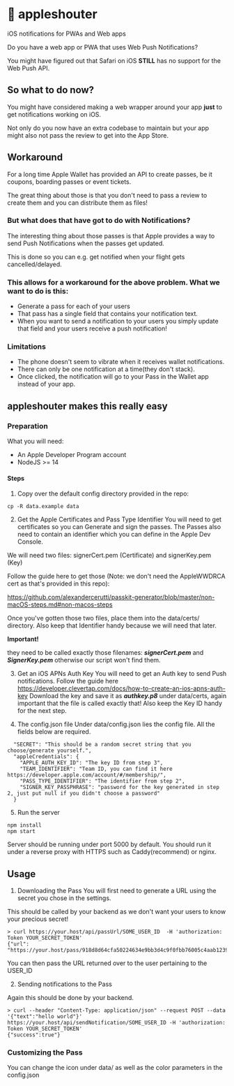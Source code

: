 # 📣 appleshouter
iOS notifications for PWAs and Web apps

Do you have a web app or PWA that uses Web Push Notifications?

You might have figured out that Safari on iOS **STILL** has no support for the Web Push API.

## So what to do now?
You might have considered making a web wrapper around your app **just** to get notifications working on iOS.

Not only do you now have an extra codebase to maintain but your app might also not pass the review to get into the App Store.

## Workaround
For a long time Apple Wallet has provided an API to create passes, be it coupons, boarding passes or event tickets.

The great thing about those is that you don't need to pass a review to create them and you can distribute them as files!

### But what does that have got to do with Notifications?
The interesting thing about those passes is that Apple provides a way to send Push Notifications when the passes get updated.

This is done so you can e.g. get notified when your flight gets cancelled/delayed.

### This allows for a workaround for the above problem. What we want to do is this:
- Generate a pass for each of your users
- That pass has a single field that contains your notification text.
- When you want to send a notification to your users you simply update that field and your users receive a push notification!

### Limitations
- The phone doesn't seem to vibrate when it receives wallet notifications.
- There can only be one notification at a time(they don't stack).
- Once clicked, the notification will go to your Pass in the Wallet app instead of your app.

## appleshouter makes this really easy

### Preparation
What you will need:
- An Apple Developer Program account
- NodeJS >= 14

#### Steps
1. Copy over the default config directory provided in the repo:
```
cp -R data.example data
```

2. Get the Apple Certificates and Pass Type Identifier
You will need to get certificates so you can Generate and sign the passes.
The Passes also need to contain an identifier which you can define in the Apple Dev Console.

We will need two files: signerCert.pem (Certificate) and signerKey.pem (Key)

Follow the guide here to get those (Note: we don't need the AppleWWDRCA cert as that's provided in this repo):

https://github.com/alexandercerutti/passkit-generator/blob/master/non-macOS-steps.md#non-macos-steps

Once you've gotten those two files, place them into the data/certs/ directory.
Also keep that Identifier handy because we will need that later.

**Important!**

they need to be called exactly those filenames: **_signerCert.pem_** and **_SignerKey.pem_** otherwise our script won't find them.

3. Get an iOS APNs Auth Key
You will need to get an Auth key to send Push notifications.
Follow the guide here https://developer.clevertap.com/docs/how-to-create-an-ios-apns-auth-key
Download the key and save it as **_authkey.p8_** under data/certs, again important that the file is called exactly that!
Also keep the Key ID handy for the next step.

4. The config.json file
Under data/config.json lies the config file. All the fields below are required.
```
  "SECRET": "This should be a random secret string that you choose/generate yourself.",
  "appleCredentials": {
    "APPLE_AUTH_KEY_ID": "The key ID from step 3",
    "TEAM_IDENTIFIER": "Team ID, you can find it here https://developer.apple.com/account/#/membership/",
    "PASS_TYPE_IDENTIFIER": "The identifier from step 2",
    "SIGNER_KEY_PASSPHRASE": "password for the key generated in step 2, just put null if you didn't choose a password"
  }
```
5. Run the server
```
npm install
npm start
```
Server should be running under port 5000 by default.
You should run it under a reverse proxy with HTTPS such as Caddy(recommend) or nginx.

## Usage

1. Downloading the Pass
You will first need to generate a URL using the secret you chose in the settings.

This should be called by your backend as we don't want your users to know your precious secret!

```
> curl https://your.host/api/passUrl/SOME_USER_ID  -H 'authorization: Token YOUR_SECRET_TOKEN'
{"url": "https://your.host/pass/918d8d64cfa50224634e9bb3d4c9f0fbb76005c4aab1239cb834d5f9151684ba0a21db24498cacef4fe7a405336e2.pkpass"}
```
You can then pass the URL returned over to the user pertaining to the USER_ID

2. Sending notifications to the Pass

Again this should be done by your backend.

```
> curl --header "Content-Type: application/json" --request POST --data '{"text":"hello world"}' https://your.host/api/sendNotification/SOME_USER_ID -H 'authorization: Token YOUR_SECRET_TOKEN'
{"success":true"}
```

### Customizing the Pass
You can change the icon under data/ as well as the color parameters in the config.json
